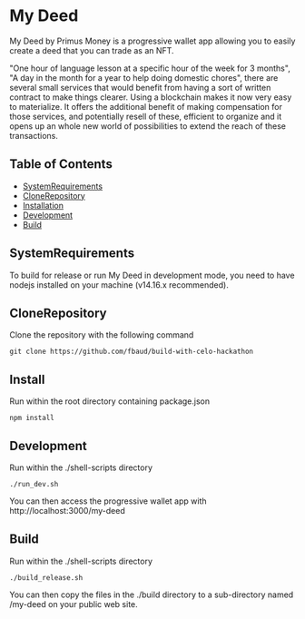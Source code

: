 # My Deed

My Deed by Primus Money is a progressive wallet app allowing you to easily create a deed that you can trade as an NFT.

"One hour of language lesson at a specific hour of the week for 3 months", "A day in the month for a year to help doing domestic chores", there are several small services that would benefit from having a sort of written contract to make things clearer. Using a blockchain makes it now very easy to materialize. It offers the additional benefit of making compensation for those services, and potentially resell of these, efficient to organize and it opens up an whole new world of possibilities to extend the reach of these transactions.

## Table of Contents

- [SystemRequirements](#SystemRequirements)
- [CloneRepository](#CloneRepository)
- [Installation](#install)
- [Development](#development)
- [Build](#build)


## SystemRequirements
To build for release or run My Deed in development mode, you need to have nodejs installed on your machine (v14.16.x recommended).

## CloneRepository
Clone the repository with the following command

```
git clone https://github.com/fbaud/build-with-celo-hackathon
```
## Install

Run within the root directory containing package.json

```
npm install
```

## Development

Run within the ./shell-scripts directory

```
./run_dev.sh
```

You can then access the progressive wallet app with http://localhost:3000/my-deed
## Build

Run within the ./shell-scripts directory

```
./build_release.sh
```

You can then copy the files in the ./build directory to a sub-directory named /my-deed on your public web site.